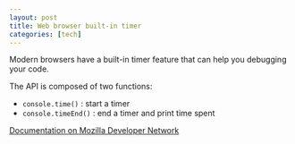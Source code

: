 ```yaml
---
layout: post
title: Web browser built-in timer
categories: [tech]
---
```

Modern browsers have a built-in timer feature that can help you debugging your code.

The API is composed of two functions:

* `console.time()` : start a timer
* `console.timeEnd()` : end a timer and print time spent

<a href="https://developer.mozilla.org/en-US/docs/Web/API/Console/time" rel="noopener" target="_blank">Documentation on Mozilla Developer Network</a>
